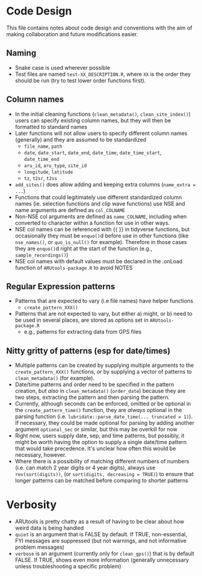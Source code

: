 # Code Design

This file contains notes about code design and conventions with the aim of
making collaboration and future modifications easier.

## Naming
- Snake case is used wherever possible
- Test files are named `test-XX_DESCRIPTION.R`, where `XX` is the order they 
  should be run (try to test lower order functions first).

## Column names
- In the initial cleaning functions (`clean_metadata()`, `clean_site_index()`)
  users can specify existing column names, but they will then be formatted
  to standard names
- Later functions will not allow users to specify different column names (generally) and
  they are assumed to be standardized
  - `file_name`, `path`
  - `date`, `date_start`, `date_end`, `date_time`, `date_time_start`, `date_time_end`
  - `aru_id`, `aru_type`, `site_id`
  - `longitude`, `latitude`
  - `tz`, `t2sr`, `t2ss`
- `add_sites()` does allow adding and keeping extra columns (`name_extra = ...`)
- Functions that could legitimately use different standardized column names 
  (ie. selection functions and clip wave functions) use NSE and name arguments are defined as `col_COLNAME`
- Non-NSE col arguments are defined as `name_COLNAME`, including when converted
  to character within a function for use in other ways.
- NSE col names can be referenced with {{ }} in tidyverse functions, but occasionally 
  they must be `enquo()`d before use in other functions (like `nse_names()`, or
  `quo_is_null()` for example). Therefore in those cases they are `enquo()`d right at the 
  start of the function (e.g., `sample_recordings()`)
- NSE col names with default values must be declared in the .onLoad function of
  `ARUtools-package.R` to avoid NOTES

## Regular Expression patterns
- Patterns that are expected to vary (i.e file names) have helper functions
  - `create_pattern_XXX()`
- Patterns that are not expected to vary, but either a) might, or b) need to
  be used in several places, are stored as options set in `ARUtools-package.R`
    - e.g., patterns for extracting data from GPS files
    
## Nitty gritty of patterns (esp for date/times)
- Multiple patterns can be created by supplying multiple arguments to the 
  `create_pattern_XXX()` functions, *or* by supplying a vector of patterns to
  `clean_metadata()` (for example). 
- Date/time patterns and order need to be specified in the pattern creation, but
  *also* in `clean_metadata()` (`order_date`) because they are two steps, extracting
  the pattern and then parsing the pattern. 
- Currently, although seconds can be enforced, omitted or be optional in the 
  `create_pattern_time()` function, they are *always* optional in the parsing
  function (i.e. `lubridate::parse_date_time(... truncated = 1)`). 
  If necessary, they could be made optional for parsing by adding another argument
  `optional_sec` or similar, but this may be overkill for now
- Right now, users supply date, sep, and time patterns, but possibly, it might
  be worth having the option to supply a single date/time pattern that would take
  precedence. It's unclear how often this would be necessary, however.
- Where there is a possibility of matching different numbers of numbers (i.e.
  can match 2 year digits or 4 year digits), always use `rev(sort(digits))`, 
  (or `sort(digits, decreasing = TRUE)`) to ensure that longer patterns can
  be matched before comparing to shorter patterns
  
  
# Verbosity
- ARUtools is pretty chatty as a result of having to be clear about how weird 
  data is being handled
- `quiet` is an argument that is FALSE by default. If TRUE, non-essential, FYI
  messages are suppressed (but not warnings, and not informative problem messages)
- `verbose` is an argument (currently only for `clean_gps()`) that is by default
  FALSE. If TRUE, shows even more information (generally unnecessary unless
  troubleshooting a specific problem)
